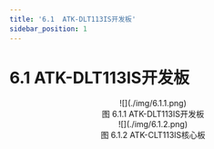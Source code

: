 ```yaml
---
title: '6.1  ATK-DLT113IS开发板'
sidebar_position: 1
---
```


# 6.1  ATK-DLT113IS开发板


<center>
![](./img/6.1.1.png)<br />
图 6.1.1 ATK-DLT113IS开发板
</center>

<center>
![](./img/6.1.2.png)<br />
图 6.1.2 ATK-CLT113IS核心板
</center>











